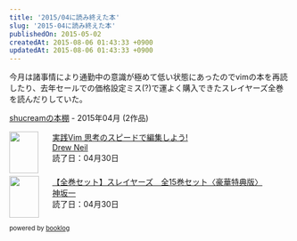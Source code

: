 ```yaml
---
title: '2015/04に読み終えた本'
slug: '2015-04に読み終えた本'
publishedOn: 2015-05-02
createdAt: 2015-08-06 01:43:33 +0900
updatedAt: 2015-08-06 01:43:33 +0900
---
```

今月は諸事情により通勤中の意識が極めて低い状態にあったのでvimの本を再読したり、去年セールでの価格設定ミス(?)で運よく購入できたスレイヤーズ全巻を読んだりしていた。

<div style="margin-bottom:15px;"><a href="https://booklog.jp/users/shucream" target="_blank">shucreamの本棚</a> - 2015年04月 (2作品)</div><div style="margin-bottom:5px;"><div style="width:75px;height:75px;float:left;margin-right:2px;"><a href="https://booklog.jp/item/1/4048916599" target="_blank"><img src="https://ecx.images-amazon.com/images/I/51xLKL7w92L._SL75_.jpg" width="52" height="75" alt="" /></a></div><div><a href="https://booklog.jp/item/1/4048916599" target="_blank">実践Vim 思考のスピードで編集しよう!</a><br /><a href="https://booklog.jp/author/Drew+Neil" target="_blank">Drew Neil</a><br />読了日：04月30日<br /></div><br style="clear:both;" /></div><div style="margin-bottom:5px;"><div style="width:75px;height:75px;float:left;margin-right:2px;"><a href="https://booklog.jp/item/1/B00JPB80Y8" target="_blank"><img src="https://ecx.images-amazon.com/images/I/51z85Ga2XyL._SL75_.jpg" width="53" height="75" alt="" /></a></div><div><a href="https://booklog.jp/item/1/B00JPB80Y8" target="_blank">【全巻セット】スレイヤーズ　全15巻セット〈豪華特典版〉</a><br /><a href="https://booklog.jp/author/%E7%A5%9E%E5%9D%82%E4%B8%80" target="_blank">神坂一</a><br />読了日：04月30日<br /></div><br style="clear:both;" /></div><div style="margin:10px 0;font-size:80%;">powered by <a href="https://booklog.jp" target="_blank">booklog</a></div>
